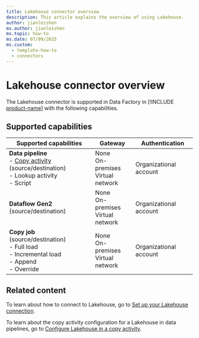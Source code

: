```yaml
---
title: Lakehouse connector overview
description: This article explains the overview of using Lakehouse.
author: jianleishen
ms.author: jianleishen
ms.topic: how-to
ms.date: 07/09/2025
ms.custom:
  - template-how-to
  - connectors
---
```


# Lakehouse connector overview

The Lakehouse connector is supported in Data Factory in [!INCLUDE [product-name](../includes/product-name.md)] with the following capabilities.

## Supported capabilities

| Supported capabilities                                                                 | Gateway                        | Authentication   |
|----------------------------------------------------------------------------------------|--------------------------------|------------------|
| **Data pipeline** <br>- [Copy activity](connector-lakehouse-copy-activity.md) (source/destination)<br>- Lookup activity<br>- Script | None<br> On-premises<br> Virtual network | Organizational account |
| **Dataflow Gen2** (source/destination)                                                 | None<br> On-premises<br> Virtual network | Organizational account |
| **Copy job** (source/destination) <br>- Full load<br>- Incremental load<br>- Append<br>- Override | None<br> On-premises<br> Virtual network | Organizational account |

## Related content

To learn about how to connect to Lakehouse, go to [Set up your Lakehouse connection](connector-lakehouse.md).

To learn about the copy activity configuration for a Lakehouse in data pipelines, go to [Configure Lakehouse in a copy activity](connector-lakehouse-copy-activity.md).
